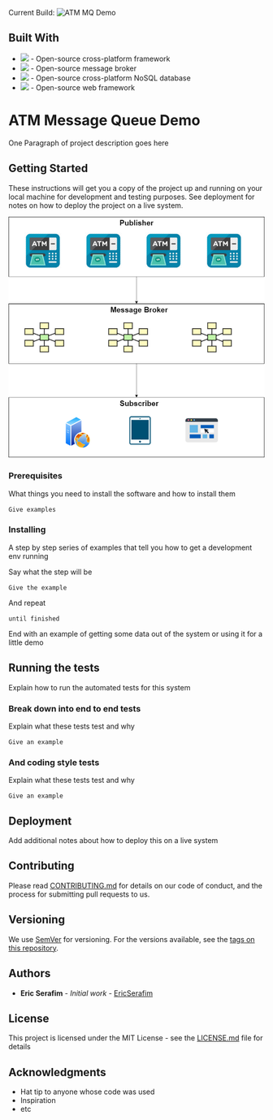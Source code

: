 Current Build: ![ATM MQ Demo](https://github.com/ericserafim/atm-mq-demo/workflows/ATM%20MQ%20Demo/badge.svg)

## Built With

* [![](https://img.shields.io/badge/.Net%20Core-3.1-blue)](https://github.com/dotnet/core) - Open-source cross-platform framework 
* [![](https://img.shields.io/badge/RabbitMQ-5.1.2-orange)](https://www.rabbitmq.com) - Open-source message broker
* [![](https://img.shields.io/badge/MongoDB-latest-green)](https://rometools.github.io/rome/) - Open-source cross-platform NoSQL database
* [![](https://img.shields.io/badge/Blazor-latest-purple)](https://www.rabbitmq.com) - Open-source web framework

# ATM Message Queue Demo

One Paragraph of project description goes here

## Getting Started

These instructions will get you a copy of the project up and running on your local machine for development and testing purposes. See deployment for notes on how to deploy the project on a live system.

![Project Flow](https://github.com/ericserafim/atm-mq-demo/blob/master/docs/ATM%20Message%20Queue.png)

### Prerequisites

What things you need to install the software and how to install them

```
Give examples
```

### Installing

A step by step series of examples that tell you how to get a development env running

Say what the step will be

```
Give the example
```

And repeat

```
until finished
```

End with an example of getting some data out of the system or using it for a little demo

## Running the tests

Explain how to run the automated tests for this system

### Break down into end to end tests

Explain what these tests test and why

```
Give an example
```

### And coding style tests

Explain what these tests test and why

```
Give an example
```

## Deployment

Add additional notes about how to deploy this on a live system

## Contributing

Please read [CONTRIBUTING.md](https://gist.github.com/PurpleBooth/b24679402957c63ec426) for details on our code of conduct, and the process for submitting pull requests to us.

## Versioning

We use [SemVer](http://semver.org/) for versioning. For the versions available, see the [tags on this repository](https://github.com/your/project/tags). 

## Authors

* **Eric Serafim** - *Initial work* - [EricSerafim](https://github.com/ericserafim)

## License

This project is licensed under the MIT License - see the [LICENSE.md](LICENSE.md) file for details

## Acknowledgments

* Hat tip to anyone whose code was used
* Inspiration
* etc

